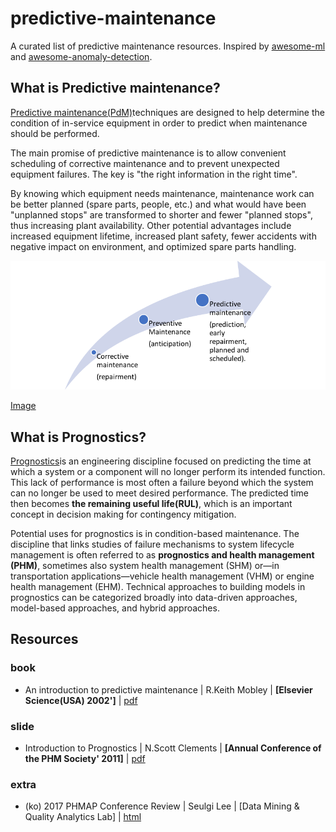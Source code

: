 # predictive-maintenance

A curated list of predictive maintenance resources. Inspired by [awesome-ml](https://github.com/sdukshis/awesome-ml) and [awesome-anomaly-detection](https://github.com/hoya012/awesome-anomaly-detection). 





## What is Predictive maintenance?

[Predictive maintenance(PdM)](https://en.wikipedia.org/wiki/Predictive_maintenance)techniques are designed to help determine the condition of in-service equipment in order to predict when maintenance should be performed. 

The main promise of predictive maintenance is to allow convenient scheduling of corrective maintenance and to prevent unexpected equipment failures. The key is "the right information in the right time". 

By knowing which equipment needs maintenance, maintenance work can be better planned (spare parts, people, etc.) and what would have been "unplanned stops" are transformed to shorter and fewer "planned stops", thus increasing plant availability. Other potential advantages include increased equipment lifetime, increased plant safety, fewer accidents with negative impact on environment, and optimized spare parts handling.

![predictive-maintenance](./image/predictive-maintenance.png)

[Image](https://idboxrt.com/en/predictive-maintenance/)





## What is Prognostics?

[Prognostics](https://en.wikipedia.org/wiki/Prognostics)is an engineering discipline focused on predicting the time at which a system or a component will no longer perform its intended function. This lack of performance is most often a failure beyond which the system can no longer be used to meet desired performance. The predicted time then becomes **the remaining useful life(RUL)**, which is an important concept in decision making for contingency mitigation.

Potential uses for prognostics is in condition-based maintenance. The discipline that links studies of failure mechanisms to system lifecycle management is often referred to as **prognostics and health management (PHM)**, sometimes also system health management (SHM) or—in transportation applications—vehicle health management (VHM) or engine health management (EHM). Technical approaches to building models in prognostics can be categorized broadly into data-driven approaches, model-based approaches, and hybrid approaches.









## Resources

### book

- An introduction to predictive maintenance | R.Keith Mobley | **[Elsevier Science(USA) 2002']** | [pdf](http://www.irantpm.ir/wp-content/uploads/2008/02/an-introduction-to-predictive-maintenance.pdf)



### slide

- Introduction to Prognostics | N.Scott Clements | **[Annual Conference of the PHM Society' 2011]** | [pdf](https://www.phmsociety.org/sites/phmsociety.org/files/Tutorial%20Prognostics%20Clements.pdf)



### extra

- (ko) 2017 PHMAP Conference Review | Seulgi Lee | [Data Mining & Quality Analytics Lab] | [html](http://dmqm.korea.ac.kr/board/view.asp?B_CATEGORY=0&B_CODE=b_cReview&tID=105&sid=125&search_category=&searchstring=&gotopage=1&IDX=241)